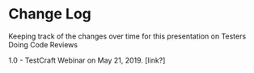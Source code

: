 # Change Log

Keeping track of the changes over time for this presentation on Testers Doing Code Reviews

1.0 - TestCraft Webinar on May 21, 2019. [link?]